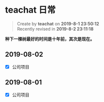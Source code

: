 teachat 日常
===

> Create by **teachat** on **2019-8-1 23:50:12**  
> Recently revised in **2019-8-2 23:11:18**

**种下一棵树最好的时间是十年前，其次是现在。**

## 2019-08-02

- [x] 公司项目

## 2019-08-01

- [x] 公司项目






